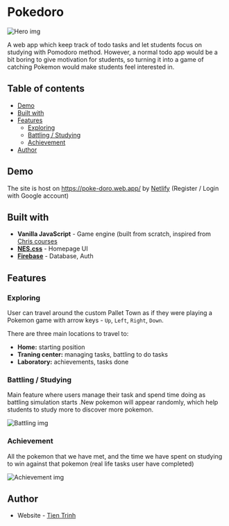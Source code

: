 # Pokedoro

![Hero img](https://i.imgur.com/OETx3gV.jpg)

A web app which keep track of todo tasks and let students focus on studying with Pomodoro method.
However, a normal todo app would be a bit boring to give motivation for students, so turning it into a game of catching Pokemon would make students feel interested in.

## Table of contents
- [Demo](#demo)
- [Built with](#built-with)
- [Features](#features)
  - [Exploring](#exploring)
  - [Battling / Studying](#battling--studying)
  - [Achievement](#achievement)
- [Author](#author)

## Demo

The site is host on https://poke-doro.web.app/ by [Netlify](https://www.netlify.com/) (Register / Login with Google account)

## Built with

- **Vanilla JavaScript** - Game engine (built from scratch, inspired from [Chris courses](https://chriscourses.com/)
- **[NES.css](https://nostalgic-css.github.io/NES.css/)** - Homepage UI
- **[Firebase](https://firebase.google.com/)** - Database, Auth

## Features

### Exploring

User can travel around the custom Pallet Town as if they were playing a Pokemon game with arrow keys - `Up`, `Left`, `Right`, `Down`.

There are three main locations to travel to:
  - **Home:** starting position
  - **Traning center:** managing tasks, battling to do tasks
  - **Laboratory:** achievements, tasks done

### Battling / Studying

Main feature where users manage their task and spend time doing as battling simulation starts .New pokemon will appear randomly, which help students to study more to discover more pokemon.

![Battling img](https://i.imgur.com/Zhqio56.jpeg)


### Achievement

All the pokemon that we have met, and the time we have spent on studying to win against that pokemon (real life tasks user have completed)

![Achievement img](https://i.imgur.com/FwSyEwU.jpeg)

## Author

- Website - [Tien Trinh](https://tientrinh.netlify.app/)
